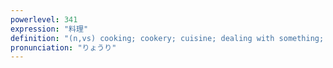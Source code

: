 ```yaml
---
powerlevel: 341
expression: "料理"
definition: "(n,vs) cooking; cookery; cuisine; dealing with something; handling; administration; management; (P)"
pronunciation: "りょうり"
---
```

